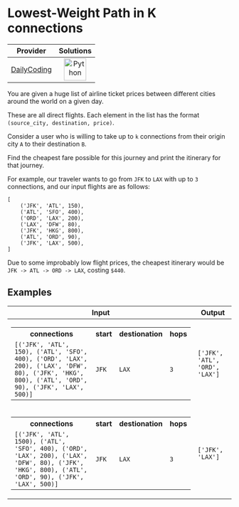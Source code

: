 # Lowest-Weight Path in K connections

<!-- INFO TABLE BEGIN -->

| Provider                                              | Solutions                                                                                                                                        |
| :---------------------------------------------------: | :----------------------------------------------------------------------------------------------------------------------------------------------: |
| [DailyCoding](../../../docs/providers/DailyCoding.md) | [<img src="https://res.cloudinary.com/rascaltwo/image/upload/v1631924087/python_xzdlti.svg" alt="Python" title="Python" width="50" />](solve.py) |

<!-- INFO TABLE END -->

You are given a huge list of airline ticket prices between different cities around the world on a given day.

These are all direct flights. Each element in the list has the format `(source_city, destination, price)`.

Consider a user who is willing to take up to `k` connections from their origin city `A` to their destination `B`.

Find the cheapest fare possible for this journey and print the itinerary for that journey.

For example, our traveler wants to go from `JFK` to `LAX` with up to `3` connections, and our input flights are as follows:

    [
        ('JFK', 'ATL', 150),
        ('ATL', 'SFO', 400),
        ('ORD', 'LAX', 200),
        ('LAX', 'DFW', 80),
        ('JFK', 'HKG', 800),
        ('ATL', 'ORD', 90),
        ('JFK', 'LAX', 500),
    ]

Due to some improbably low flight prices, the cheapest itinerary would be `JFK -> ATL -> ORD -> LAX`, costing `$440`.

## Examples

| Input                                                                                                                                                                                                                                                                                                      | Output                         |
| ---------------------------------------------------------------------------------------------------------------------------------------------------------------------------------------------------------------------------------------------------------------------------------------------------------- | ------------------------------ |
| <table><tr><th>connections</th><th>start</th><th>destionation</th><th>hops</th></tr><tr><td>`[('JFK', 'ATL', 150), ('ATL', 'SFO', 400), ('ORD', 'LAX', 200), ('LAX', 'DFW', 80), ('JFK', 'HKG', 800), ('ATL', 'ORD', 90), ('JFK', 'LAX', 500)]`</td><td>`JFK`</td><td>`LAX`</td><td>`3`</td></tr></table>  | `['JFK', 'ATL', 'ORD', 'LAX']` |
| <table><tr><th>connections</th><th>start</th><th>destionation</th><th>hops</th></tr><tr><td>`[('JFK', 'ATL', 1500), ('ATL', 'SFO', 400), ('ORD', 'LAX', 200), ('LAX', 'DFW', 80), ('JFK', 'HKG', 800), ('ATL', 'ORD', 90), ('JFK', 'LAX', 500)]`</td><td>`JFK`</td><td>`LAX`</td><td>`3`</td></tr></table> | `['JFK', 'LAX']`               |

